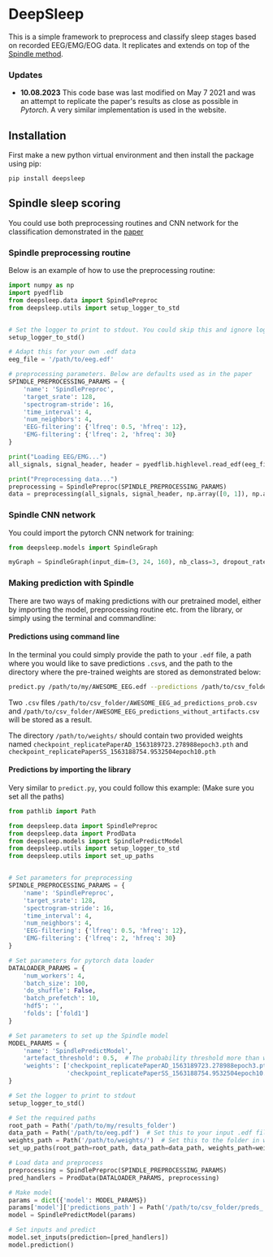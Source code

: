 # DeepSleep

This is a simple framework to preprocess and classify sleep stages based on 
recorded EEG/EMG/EOG data. It replicates and extends on top of the [Spindle 
method](https://sleeplearning.ethz.ch). 

### Updates
* **10.08.2023** This code base was last modified on May 7 2021 and was an attempt to replicate the paper's results as close as possible in _Pytorch_. A very similar implementation is used in the website. 

## Installation
First make a new python virtual environment and then install the package using pip:

```
pip install deepsleep
```


## Spindle sleep scoring

You could use both preprocessing routines and CNN network for the classification 
demonstrated in the [paper](https://journals.plos.org/ploscompbiol/article?id=10.1371/journal.pcbi.1006968) 


### Spindle preprocessing routine
Below is an example of how to use the preprocessing routine:

```python
import numpy as np
import pyedflib
from deepsleep.data import SpindlePreproc
from deepsleep.utils import setup_logger_to_std


# Set the logger to print to stdout. You could skip this and ignore logs.
setup_logger_to_std()

# Adapt this for your own .edf data
eeg_file = '/path/to/eeg.edf'

# preprocessing parameters. Below are defaults used as in the paper
SPINDLE_PREPROCESSING_PARAMS = {
    'name': 'SpindlePreproc',
    'target_srate': 128,
    'spectrogram-stride': 16,
    'time_interval': 4,
    'num_neighbors': 4,
    'EEG-filtering': {'lfreq': 0.5, 'hfreq': 12},
    'EMG-filtering': {'lfreq': 2, 'hfreq': 30}
}

print("Loading EEG/EMG...")
all_signals, signal_header, header = pyedflib.highlevel.read_edf(eeg_file)

print("Preprocessing data...")
preprocessing = SpindlePreproc(SPINDLE_PREPROCESSING_PARAMS)
data = preprocessing(all_signals, signal_header, np.array([0, 1]), np.array([]), np.array([2]))

```

### Spindle CNN network

You could import the pytorch CNN network for training:
```python
from deepsleep.models import SpindleGraph

myGraph = SpindleGraph(input_dim=(3, 24, 160), nb_class=3, dropout_rate=0.5)
```

### Making prediction with Spindle

There are two ways of making predictions with our pretrained model, either by 
importing the model, preprocessing routine etc. from the library, or simply 
using the terminal and commandline: 

#### Predictions using command line


In the terminal you could simply provide the path to your `.edf` file, a path 
where you would like to save predictions `.csv`s, and the path to the directory 
where the pre-trained weights are stored as demonstrated below:

```bash
predict.py /path/to/my/AWESOME_EEG.edf --predictions /path/to/csv_folder/ --weight_dir /path/to/weights/

```

Two `.csv` files `/path/to/csv_folder/AWESOME_EEG_ad_predictions_prob.csv` and 
`/path/to/csv_folder/AWESOME_EEG_predictions_without_artifacts.csv` will be 
stored as a result.

The directory `/path/to/weights/` should contain two provided weights named 
`checkpoint_replicatePaperAD_1563189723.278988epoch3.pth` and 
`checkpoint_replicatePaperSS_1563188754.9532504epoch10.pth`

#### Predictions by importing the library

Very similar to `predict.py`, you could follow this example: (Make sure you set all the paths)

```python
from pathlib import Path

from deepsleep.data import SpindlePreproc
from deepsleep.data import ProdData
from deepsleep.models import SpindlePredictModel
from deepsleep.utils import setup_logger_to_std
from deepsleep.utils import set_up_paths


# Set parameters for preprocessing
SPINDLE_PREPROCESSING_PARAMS = {
    'name': 'SpindlePreproc',
    'target_srate': 128,
    'spectrogram-stride': 16,
    'time_interval': 4,
    'num_neighbors': 4,
    'EEG-filtering': {'lfreq': 0.5, 'hfreq': 12},
    'EMG-filtering': {'lfreq': 2, 'hfreq': 30}
}

# Set parameters for pytorch data loader
DATALOADER_PARAMS = {
    'num_workers': 4,
    'batch_size': 100,
    'do_shuffle': False,
    'batch_prefetch': 10,
    'hdf5': '',
    'folds': ['fold1']
}

# Set parameters to set up the Spindle model
MODEL_PARAMS = {
    'name': 'SpindlePredictModel',
    'artefact_threshold': 0.5,  # The probability threshold more than which the sample is considered as a noise sample
    'weights': ['checkpoint_replicatePaperAD_1563189723.278988epoch3.pth',
                'checkpoint_replicatePaperSS_1563188754.9532504epoch10.pth']
}

# Set the logger to print to stdout
setup_logger_to_std()

# Set the required paths
root_path = Path('/path/to/my/results_folder')
data_path = Path('/path/to/eeg.pdf')  # Set this to your input .edf file
weights_path = Path('/path/to/weights/')  # Set this to the folder in which weights are located
set_up_paths(root_path=root_path, data_path=data_path, weights_path=weights_path)

# Load data and preprocess
preprocessing = SpindlePreproc(SPINDLE_PREPROCESSING_PARAMS)
pred_handlers = ProdData(DATALOADER_PARAMS, preprocessing)

# Make model
params = dict({'model': MODEL_PARAMS})
params['model']['predictions_path'] = Path('/path/to/csv_folder/preds_')  #  Set this to the folder in which .csv prediction files will be saved
model = SpindlePredictModel(params)

# Set inputs and predict
model.set_inputs(prediction=[pred_handlers])
model.prediction()

```

